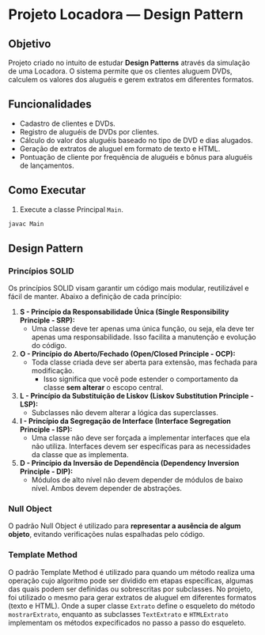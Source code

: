 # Projeto Locadora — Design Pattern

## Objetivo
Projeto criado no intuito de estudar **Design Patterns** através da simulação de uma Locadora. 
O sistema permite que os clientes aluguem DVDs, calculem os valores dos aluguéis e gerem extratos em diferentes formatos.

## Funcionalidades
- Cadastro de clientes e DVDs.
- Registro de aluguéis de DVDs por clientes.
- Cálculo do valor dos aluguéis baseado no tipo de DVD e dias alugados.
- Geração de extratos de aluguel em formato de texto e HTML.
- Pontuação de cliente por frequência de aluguéis e bônus para aluguéis de lançamentos.

## Como Executar
1. Execute a classe Principal `Main`.
```bash
javac Main
```
## Design Pattern

### Princípios SOLID
Os princípios SOLID visam garantir um código mais modular, reutilizável e fácil de manter.
Abaixo a definição de cada princípio:
1. **S - Princípio da Responsabilidade Única (Single Responsibility Principle - SRP):**
    - Uma classe deve ter apenas uma única função, ou seja, ela deve ter apenas uma responsabilidade. Isso facilita a manutenção e evolução do código.
2. **O - Princípio do Aberto/Fechado (Open/Closed Principle - OCP):**
    - Toda classe criada deve ser aberta para extensão, mas fechada para modificação.
        - Isso significa que você pode estender o comportamento da classe **sem  alterar** o escopo central.
3. **L - Princípio da Substituição de Liskov (Liskov Substitution Principle - LSP):**
    - Subclasses não devem alterar a lógica das superclasses.
4. **I - Princípio da Segregação de Interface (Interface Segregation Principle - ISP):**
    - Uma classe não deve ser forçada a implementar interfaces que ela não utiliza. Interfaces devem ser específicas para as necessidades da classe que as implementa.
5. **D - Princípio da Inversão de Dependência (Dependency Inversion Principle - DIP):**
    - Módulos de alto nível não devem depender de módulos de baixo nível. Ambos devem depender de abstrações.

### Null Object
O padrão Null Object é utilizado para **representar a ausência de algum objeto**, evitando verificações nulas espalhadas pelo código.

### Template Method
O padrão Template Method é utilizado para quando um método realiza uma operação cujo algoritmo pode ser dividido em etapas específicas, algumas das quais podem ser definidas ou sobrescritas por subclasses.
No projeto, foi utilizado o mesmo para gerar extratos de aluguel em diferentes formatos (texto e HTML). Onde a super classe `Extrato` define o esqueleto do método `mostrarExtrato`, enquanto as subclasses `TextExtrato` e `HTMLExtrato` implementam os métodos expecificados no passo a passo do esqueleto.
